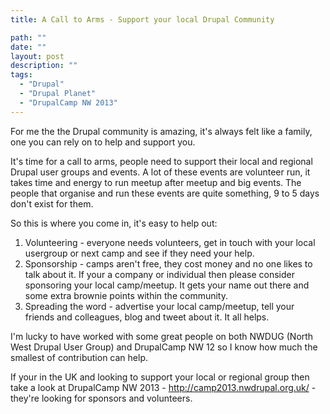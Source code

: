 ```yaml
---
title: A Call to Arms - Support your local Drupal Community

path: ""
date: ""
layout: post
description: ""
tags:
  - "Drupal"
  - "Drupal Planet"
  - "DrupalCamp NW 2013"
---
```

For me the the Drupal community is amazing, it's always felt like a family, one you can rely on to help and support you.

It's time for a call to arms, people need to support their local and regional Drupal user groups and events. A lot of these events are volunteer run, it takes time and energy to run meetup after meetup and big events. The people that organise and run these events are quite something, 9 to 5 days don't exist for them.

So this is where you come in, it's easy to help out:

1. Volunteering - everyone needs volunteers, get in touch with your local usergroup or next camp and see if they need your help.
2. Sponsorship - camps aren't free, they cost money and no one likes to talk about it. If your a company or individual then please consider sponsoring your local camp/meetup. It gets your name out there and some extra brownie points within the community.
3. Spreading the word - advertise your local camp/meetup, tell your friends and colleagues, blog and tweet about it. It all helps.

I'm lucky to have worked with some great people on both NWDUG (North West Drupal User Group) and DrupalCamp NW 12 so I know how much the smallest of contribution can help.

If your in the UK and looking to support your local or regional group then take a look at DrupalCamp NW 2013 - http://camp2013.nwdrupal.org.uk/ - they're looking for sponsors and volunteers.

